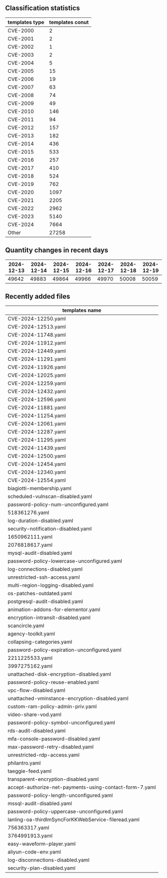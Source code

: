 ## Classification statistics
| templates type | templates conut | 
| --- | --- |
| CVE-2000 | 2 |
| CVE-2001 | 2 |
| CVE-2002 | 1 |
| CVE-2003 | 2 |
| CVE-2004 | 5 |
| CVE-2005 | 15 |
| CVE-2006 | 19 |
| CVE-2007 | 63 |
| CVE-2008 | 74 |
| CVE-2009 | 49 |
| CVE-2010 | 146 |
| CVE-2011 | 94 |
| CVE-2012 | 157 |
| CVE-2013 | 182 |
| CVE-2014 | 436 |
| CVE-2015 | 533 |
| CVE-2016 | 257 |
| CVE-2017 | 410 |
| CVE-2018 | 524 |
| CVE-2019 | 762 |
| CVE-2020 | 1097 |
| CVE-2021 | 2205 |
| CVE-2022 | 2962 |
| CVE-2023 | 5140 |
| CVE-2024 | 7664 |
| Other | 27258 |
## Quantity changes in recent days
|2024-12-13 | 2024-12-14 | 2024-12-15 | 2024-12-16 | 2024-12-17 | 2024-12-18 | 2024-12-19|
|--- | ------ | ------ | ------ | ------ | ------ | ---|
|49642 | 49883 | 49864 | 49966 | 49970 | 50008 | 50059|
## Recently added files
| templates name | 
| --- |
| CVE-2024-12250.yaml |
| CVE-2024-12513.yaml |
| CVE-2024-11748.yaml |
| CVE-2024-11912.yaml |
| CVE-2024-12449.yaml |
| CVE-2024-11291.yaml |
| CVE-2024-11926.yaml |
| CVE-2024-12025.yaml |
| CVE-2024-12259.yaml |
| CVE-2024-12432.yaml |
| CVE-2024-12596.yaml |
| CVE-2024-11881.yaml |
| CVE-2024-11254.yaml |
| CVE-2024-12061.yaml |
| CVE-2024-12287.yaml |
| CVE-2024-11295.yaml |
| CVE-2024-11439.yaml |
| CVE-2024-12500.yaml |
| CVE-2024-12454.yaml |
| CVE-2024-12340.yaml |
| CVE-2024-12554.yaml |
| biagiotti-membership.yaml |
| scheduled-vulnscan-disabled.yaml |
| password-policy-num-unconfigured.yaml |
| 518361276.yaml |
| log-duration-disabled.yaml |
| security-notification-disabled.yaml |
| 1650962111.yaml |
| 2076818617.yaml |
| mysql-audit-disabled.yaml |
| password-policy-lowercase-unconfigured.yaml |
| log-connections-disabled.yaml |
| unrestricted-ssh-access.yaml |
| multi-region-logging-disabled.yaml |
| os-patches-outdated.yaml |
| postgresql-audit-disabled.yaml |
| animation-addons-for-elementor.yaml |
| encryption-intransit-disabled.yaml |
| scancircle.yaml |
| agency-toolkit.yaml |
| collapsing-categories.yaml |
| password-policy-expiration-unconfigured.yaml |
| 2211225533.yaml |
| 3997275162.yaml |
| unattached-disk-encryption-disabled.yaml |
| password-policy-reuse-enabled.yaml |
| vpc-flow-disabled.yaml |
| unattached-vminstance-encryption-disabled.yaml |
| custom-ram-policy-admin-priv.yaml |
| video-share-vod.yaml |
| password-policy-symbol-unconfigured.yaml |
| rds-audit-disabled.yaml |
| mfa-console-password-disabled.yaml |
| max-password-retry-disabled.yaml |
| unrestricted-rdp-access.yaml |
| philantro.yaml |
| taeggie-feed.yaml |
| transparent-encryption-disabled.yaml |
| accept-authorize-net-payments-using-contact-form-7.yaml |
| password-policy-length-unconfigured.yaml |
| mssql-audit-disabled.yaml |
| password-policy-uppercase-unconfigured.yaml |
| lanling-oa-thirdImSyncForKKWebService-fileread.yaml |
| 756363317.yaml |
| 3764991913.yaml |
| easy-waveform-player.yaml |
| aliyun-code-env.yaml |
| log-disconnections-disabled.yaml |
| security-plan-disabled.yaml |
